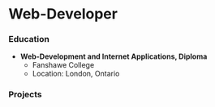 # Web-Developer

### Education
- **Web-Development and Internet Applications, Diploma**
  - Fanshawe College
  - Location: London, Ontario


### Projects




